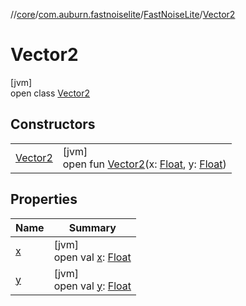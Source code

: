 //[core](../../../../index.md)/[com.auburn.fastnoiselite](../../index.md)/[FastNoiseLite](../index.md)/[Vector2](index.md)

# Vector2

[jvm]\
open class [Vector2](index.md)

## Constructors

| | |
|---|---|
| [Vector2](-vector2.md) | [jvm]<br>open fun [Vector2](-vector2.md)(x: [Float](https://kotlinlang.org/api/latest/jvm/stdlib/kotlin/-float/index.html), y: [Float](https://kotlinlang.org/api/latest/jvm/stdlib/kotlin/-float/index.html)) |

## Properties

| Name | Summary |
|---|---|
| [x](x.md) | [jvm]<br>open val [x](x.md): [Float](https://kotlinlang.org/api/latest/jvm/stdlib/kotlin/-float/index.html) |
| [y](y.md) | [jvm]<br>open val [y](y.md): [Float](https://kotlinlang.org/api/latest/jvm/stdlib/kotlin/-float/index.html) |
